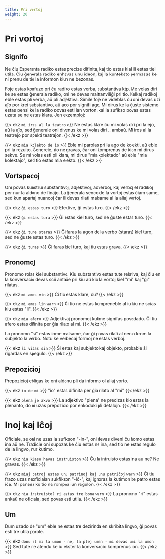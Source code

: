 ```yaml
---
title: Pri vortoj
weight: 20
---
```


# Pri vortoj

## Signifo

Ne ĉiu Esperanta radiko estas precize difinita, kaj tio estas kial ili estas tiel utila. Ĉiu ĝenerala radiko enhavas unu ideon, kaj la kunteksto permasas ke ni prenu de tio la informon kiun ne bezonas.

Foje estas konfuzo pri ĉu radiko estas verba, substantiva ktp. Me volas diri ke se estas ĝenerala radiko, oni ne devas maltranviliĝi pri tio. Kelkaj radikoj eble estas pli verba, aŭ pli adjektiva. Simile foje ne videblas ĉu oni devas uzi aĵo por krei substantivo, aŭ ado por signifi ago. Mi dirus ke la ĝuste sistemo estas pensi ke la radiko povas esti ian vorton, kaj la sufikso povas estas uzata se ne estas klara. Jen ekzemploj:

{{< ekz `mi iras al la teatro` >}}
Ne estas klare ĉu mi volas diri pri la ejo, aŭ la aĵo, sed ĝenerale oni divenus ke mi volas diri .. ambaŭ. Mi iros al la teatrejo por spekti teatraĵon.
{{< /ekz >}}

{{< ekz `mia kolekto de io` >}}
Eble mi parolas pri la ago de kolekti, aŭ eble pri la rezulto. Ĝenerele, tio ne gravas, ĉar oni komprenus de kion mi dirus sekve. Se mi volas esti pli klara, mi dirus "mia kolektado" aŭ eble "mia kolektaĵo", sed tio estas mia elekto.
{{< /ekz >}}

## Vortspecoj

Oni povas kunstrui substantivoj, adjektivoj, adverboj, kaj verboj el radikoj per nur la aldono de finaĵo. La ĝenerala senco de la vortoj estas ĉiam same, sed kun apartaj nuancoj ĉar ili devas rilati malsame al la aliaj vortoj.

{{< ekz `ĝi estas turo` >}}
Efektive, ĝi estas turo.
{{< /ekz >}}

{{< ekz `ĝi estas tura` >}}
Ĝi estas kiel turo, sed ne ĝuste estas turo.
{{< /ekz >}}

{{< ekz `ĝi ture staras` >}}
Ĝi faras la agon de la verbo (staras) kiel turo, sed ne ĝuste estas turo.
{{< /ekz >}}

{{< ekz `ĝi turas` >}}
Ĝi faras kiel turo, kaj tiu estas grava.
{{< /ekz >}}

## Pronomoj

Pronomo rolas kiel substantivo. Kiu substantivo estas tute relativa, kaj ĉiu en la konversacio devas scii antaŭe pri kiu aŭ kio la vortoj kiel "mi" kaj "ĝi" rilatas.

{{< ekz `mi amas vin` >}}
Ĉi tio estas klare, ĉu?
{{< /ekz >}}

{{< ekz `mi amas lin` `warn` >}}
Ĉi tio ne estas kompreneble al iu kiu ne scias kiu estas "li".
{{< /ekz >}}

{{< ekz `mia afero` >}}
Adjektivaj pronomoj kutime signifas posedado. Ĉi tiu afero estas difinita per ĝia rilato al mi.
{{< /ekz >}}

La pronomo "si" estas iome malsame, ĉar ĝi povas rilati al nenio krom la subjekto la verbo. Notu ke verbecaj formoj ne estas verboj.

{{< ekz `ŝi vidas sin` >}}
Ŝi estas kaj subjekto kaj objekto, probable ŝi rigardas en spegulo.
{{< /ekz >}}

## Prepozicioj

Prepozicioj ebligas ke oni aldonu pli da informo ol aliaj vorto.

{{< ekz `io de mi` >}}
"io" estas difinita per ĝia rilato al "mi"
{{< /ekz >}}

{{< ekz `plena je akvo` >}}
La adjektivo "plena" ne precizas kio estas la plenanto, do ni uzas prepozicio por enkoduki pli detalojn.
{{< /ekz >}}

# Inoj kaj Iĉoj

Oficiale, se oni ne uzas la sufikson "-in-", oni devas diveni ĉu homo estas ina aŭ ne. Tradicie oni supozas ke ĉiu estas ne ina, sed tio ne estas regulo de la lingvo, nur kutimo.

{{< ekz `nia klaso havas instruiston` >}}
Ĉu la intruisto estas ina au ne? Ne gravas.
{{< /ekz >}}

{{< ekz `miaj patroj estas unu patrinoj kaj unu patriĉoj` `warn` >}}
Ĉi tiu frazo uzas neoficialan sukfikson "-iĉ-", kaj ignoras la kutimon ke patro estas iĉa. Mi pensas ke tio ne rompas iun regulon.
{{< /ekz >}}

{{< ekz `nia instruisto? ri estas tre bona` `warn` >}}
La pronomo "ri" estas ankaŭ ne oficiala, sed povas esti utila.
{{< /ekz >}}

## Um

Dum uzado de "um" eble ne estas tre dezirinda en skribita lingvo, ĝi povas esti tre utila parole.

{{< ekz `donu al mi la umon - ne, la plej uman - mi devas umi la umon` >}}
Sed tute ne atendu ke iu ekster la konversacio komprenus ion.
{{< /ekz >}}
